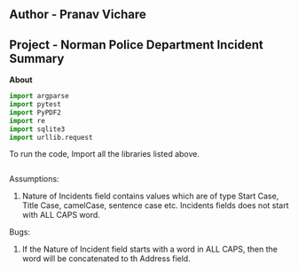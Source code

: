 ## Author - Pranav Vichare
## Project - Norman Police Department Incident Summary
**About**  

```python
import argparse
import pytest
import PyPDF2
import re
import sqlite3
import urllib.request
```
To run the code, Import all the libraries listed above.

```python
```

Assumptions:
1. Nature of Incidents field contains values which are of type Start Case, Title Case, camelCase, sentence case etc. Incidents fields does not start with ALL CAPS word.

Bugs:   
1. If the Nature of Incident field starts with a word in ALL CAPS, then the word will be concatenated to th Address field.
   
